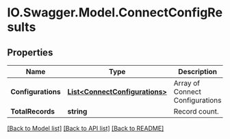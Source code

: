 # IO.Swagger.Model.ConnectConfigResults
## Properties

Name | Type | Description | Notes
------------ | ------------- | ------------- | -------------
**Configurations** | [**List&lt;ConnectConfigurations&gt;**](ConnectConfigurations.md) | Array of Connect Configurations | [optional] 
**TotalRecords** | **string** | Record count. | [optional] 

[[Back to Model list]](../README.md#documentation-for-models) [[Back to API list]](../README.md#documentation-for-api-endpoints) [[Back to README]](../README.md)

